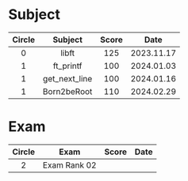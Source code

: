 # Subject

| Circle | Subject | Score | Date |
| :-------: | :-------: | :-------: | :-------: |
| 0 | libft | 125 | 2023.11.17 |
| 1 | ft_printf | 100 | 2024.01.03 |
| 1 | get_next_line | 100 | 2024.01.16 |
| 1 | Born2beRoot | 110 | 2024.02.29 |


# Exam
| Circle | Exam | Score | Date |
| :-------: | :-------: | :-------: | :-------: |
| 2 | Exam Rank 02 |  |  |
